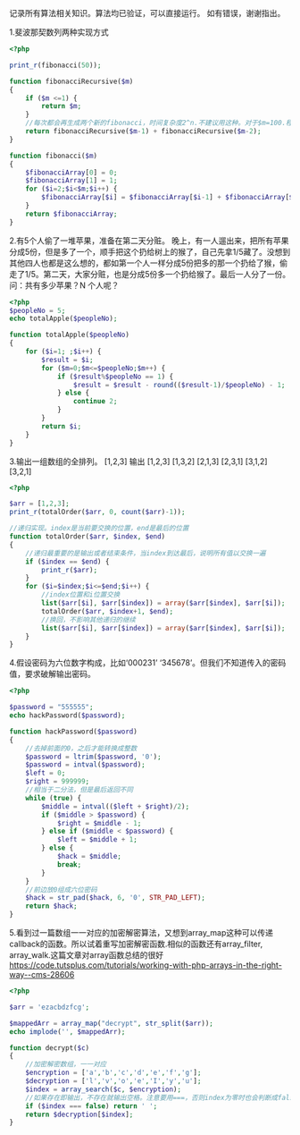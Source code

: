 记录所有算法相关知识。算法均已验证，可以直接运行。
如有错误，谢谢指出。

1.斐波那契数列两种实现方式
```php
<?php

print_r(fibonacci(50));

function fibonacciRecursive($m)
{
	if ($m <=1) {
		return $m;
	}
	//每次都会再生成两个新的fibonacci，时间复杂度2^n.不建议用这种。对于$m=100.程序崩溃
	return fibonacciRecursive($m-1) + fibonacciRecursive($m-2);
}

function fibonacci($m)
{
	$fibonacciArray[0] = 0;
	$fibonacciArray[1] = 1;
	for ($i=2;$i<$m;$i++) {
		$fibonacciArray[$i] = $fibonacciArray[$i-1] + $fibonacciArray[$i-2];
	}
	return $fibonacciArray;
}
```
2.有5个人偷了一堆苹果，准备在第二天分赃。 晚上，有一人遛出来，把所有苹果分成5份，但是多了一个，顺手把这个扔给树上的猴了，自己先拿1/5藏了。没想到其他四人也都是这么想的，都如第一个人一样分成5份把多的那一个扔给了猴，偷走了1/5。第二天，大家分赃，也是分成5份多一个扔给猴了。最后一人分了一份。问：共有多少苹果？N 个人呢？
```php
<?php
$peopleNo = 5;
echo totalApple($peopleNo);

function totalApple($peopleNo)
{
	for ($i=1; ;$i++) {
		$result = $i;
		for ($m=0;$m<=$peopleNo;$m++) {
			if ($result%$peopleNo == 1) {
				$result = $result - round(($result-1)/$peopleNo) - 1;
			} else {
				continue 2;
			}
		}
		return $i;
	}
}
```
3.输出一组数组的全排列。 [1,2,3] 输出 [1,2,3] [1,3,2] [2,1,3] [2,3,1] [3,1,2] [3,2,1]
```php
<?php 

$arr = [1,2,3];
print_r(totalOrder($arr, 0, count($arr)-1));

//递归实现。index是当前要交换的位置，end是最后的位置
function totalOrder($arr, $index, $end)
{
	//递归最重要的是输出或者结束条件，当index到达最后，说明所有值以交换一遍
	if ($index == $end) {
		print_r($arr);
	}
	for ($i=$index;$i<=$end;$i++) {
		//index位置和i位置交换
		list($arr[$i], $arr[$index]) = array($arr[$index], $arr[$i]);
		totalOrder($arr, $index+1, $end);
		//换回，不影响其他递归的继续
		list($arr[$i], $arr[$index]) = array($arr[$index], $arr[$i]);
	}
}
```
4.假设密码为六位数字构成，比如‘000231’ ‘345678’。但我们不知道传入的密码值，要求破解输出密码。	
```php
<?php

$password = "555555";
echo hackPassword($password);

function hackPassword($password)
{
	//去掉前面的0，之后才能转换成整数
	$password = ltrim($password, '0');
	$password = intval($password);
	$left = 0;
	$right = 999999;
	//相当于二分法，但是最后返回不同
	while (true) {
		$middle = intval(($left + $right)/2);
		if ($middle > $password) {
			$right = $middle - 1;
		} else if ($middle < $password) {
			$left = $middle + 1;
		} else {
			$hack = $middle;
			break;
		}
	}
	//前边放0组成六位密码
	$hack = str_pad($hack, 6, '0', STR_PAD_LEFT);
	return $hack;
}
```
5.看到过一篇数组一一对应的加密解密算法，又想到array_map这种可以传递callback的函数。所以试着重写加密解密函数.相似的函数还有array_filter, array_walk.这篇文章对array函数总结的很好
https://code.tutsplus.com/tutorials/working-with-php-arrays-in-the-right-way--cms-28606
```php
<?php

$arr = 'ezacbdzfcg';

$mappedArr = array_map("decrypt", str_split($arr));
echo implode('', $mappedArr);

function decrypt($c)
{
	//加密解密数组，一一对应
	$encryption = ['a','b','c','d','e','f','g'];
	$decryption = ['l','v','o','e','I','y','u'];
	$index = array_search($c, $encryption);
	//如果存在即输出，不存在就输出空格。注意要用===，否则index为零时也会判断成false
	if ($index === false) return ' ';
	return $decryption[$index];
}
```